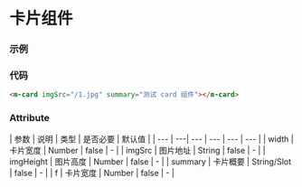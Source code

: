 # 卡片组件

### 示例
<m-card imgSrc="/1.jpg" summary="测试 card 组件"></m-card>

### 代码
```html
<m-card imgSrc="/1.jpg" summary="测试 card 组件"></m-card>
```

### Attribute
| 参数 | 说明 | 类型 | 是否必要 | 默认值 |
| --- | ---| --- | --- | --- | --- |
| width | 卡片宽度 | Number | false | - |
| imgSrc | 图片地址 | String | false | - |
| imgHeight | 图片高度 | Number | false | - |
| summary | 卡片概要 | String/Slot | false | - |
| f | 卡片宽度 | Number | false | - |